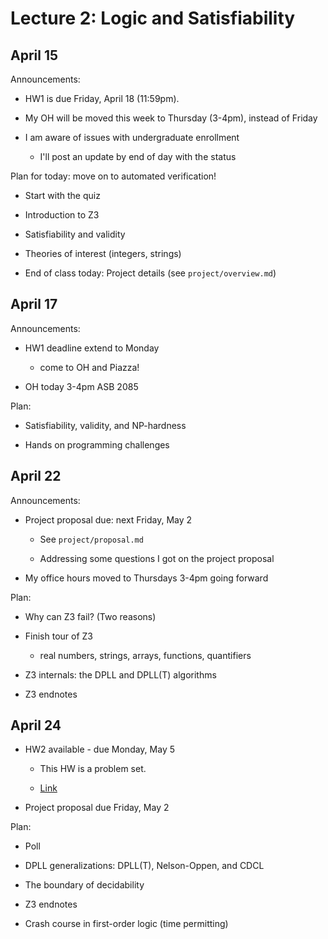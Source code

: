 # Lecture 2: Logic and Satisfiability

## April 15

Announcements:

- HW1 is due Friday, April 18 (11:59pm).

- My OH will be moved this week to Thursday (3-4pm), instead of Friday

- I am aware of issues with undergraduate enrollment
    + I'll post an update by end of day with the status

Plan for today:
move on to automated verification!

- Start with the quiz

- Introduction to Z3

- Satisfiability and validity

- Theories of interest (integers, strings)

- End of class today: Project details (see `project/overview.md`)

## April 17

Announcements:

- HW1 deadline extend to Monday

    + come to OH and Piazza!

- OH today 3-4pm ASB 2085

Plan:

- Satisfiability, validity, and NP-hardness

- Hands on programming challenges

## April 22

Announcements:

- Project proposal due: next Friday, May 2

    + See `project/proposal.md`

    + Addressing some questions I got on the project proposal

- My office hours moved to Thursdays 3-4pm going forward

Plan:

- Why can Z3 fail? (Two reasons)

- Finish tour of Z3

    + real numbers, strings, arrays, functions, quantifiers

- Z3 internals: the DPLL and DPLL(T) algorithms

- Z3 endnotes

## April 24

- HW2 available - due Monday, May 5

    + This HW is a problem set.

    + [Link](https://github.com/DavisPL-Teaching/261-hw2)

- Project proposal due Friday, May 2

Plan:

- Poll

- DPLL generalizations: DPLL(T), Nelson-Oppen, and CDCL

- The boundary of decidability

- Z3 endnotes

- Crash course in first-order logic (time permitting)
